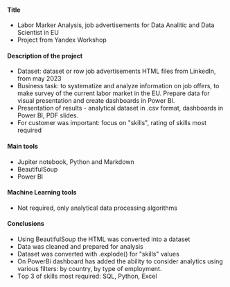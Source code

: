 #### Title
- Labor Marker Analysis, job advertisements for Data Analitic and Data Scientist in EU 
- Project from Yandex Workshop
#### Description of the project
- Dataset: dataset or row job advertisements HTML files from LinkedIn, from may 2023
- Business task: to systematize and analyze information on job offers, to make survey of the current labor market in the EU. Prepare data for visual presentation and create dashboards in Power BI.
- Presentation of results - analytical dataset in .csv format, dashboards in Power BI, PDF slides.
- For customer was important: focus on "skills", rating of skills most required
#### Main tools 
- Jupiter notebook, Python and Markdown
- BeautifulSoup
- Power BI
  
####  Machine Learning tools  
- Not required, only analytical data processing algorithms
#### Conclusions
- Using BeautifulSoup the HTML was converted into a dataset
- Data was cleaned and prepared for analysis
- Dataset was converted with .explode() for "skills" values
- On PowerBi dashboard has added the ability to consider analytics using various filters: by country, by type of employment.
- Тop 3 of skills most required: SQL, Python, Excel 
